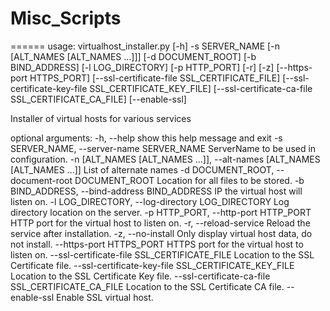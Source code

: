 # Misc_Scripts
======
usage: virtualhost_installer.py [-h] -s SERVER_NAME
                                [-n [ALT_NAMES [ALT_NAMES ...]]]
                                [-d DOCUMENT_ROOT] [-b BIND_ADDRESS]
                                [-l LOG_DIRECTORY] [-p HTTP_PORT] [-r] [-z]
                                [--https-port HTTPS_PORT]
                                [--ssl-certificate-file SSL_CERTIFICATE_FILE]
                                [--ssl-certificate-key-file SSL_CERTIFICATE_KEY_FILE]
                                [--ssl-certificate-ca-file SSL_CERTIFICATE_CA_FILE]
                                [--enable-ssl]

Installer of virtual hosts for various services

optional arguments:
  -h, --help            show this help message and exit
  -s SERVER_NAME, --server-name SERVER_NAME
                        ServerName to be used in configuration.
  -n [ALT_NAMES [ALT_NAMES ...]], --alt-names [ALT_NAMES [ALT_NAMES ...]]
                        List of alternate names
  -d DOCUMENT_ROOT, --document-root DOCUMENT_ROOT
                        Location for all files to be stored.
  -b BIND_ADDRESS, --bind-address BIND_ADDRESS
                        IP the virtual host will listen on.
  -l LOG_DIRECTORY, --log-directory LOG_DIRECTORY
                        Log directory location on the server.
  -p HTTP_PORT, --http-port HTTP_PORT
                        HTTP port for the virtual host to listen on.
  -r, --reload-service  Reload the service after installation.
  -z, --no-install      Only display virtual host data, do not install.
  --https-port HTTPS_PORT
                        HTTPS port for the virtual host to listen on.
  --ssl-certificate-file SSL_CERTIFICATE_FILE
                        Location to the SSL Certificate file.
  --ssl-certificate-key-file SSL_CERTIFICATE_KEY_FILE
                        Location to the SSL Certificate Key file.
  --ssl-certificate-ca-file SSL_CERTIFICATE_CA_FILE
                        Location to the SSL Certificate CA file.
  --enable-ssl          Enable SSL virtual host.
